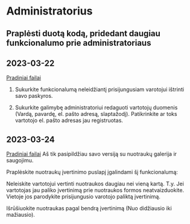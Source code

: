 # Administratorius

## Praplėsti duotą kodą, pridedant daugiau funkcionalumo prie administratoriaus

## 2023-03-22

[Pradiniai failai](https://github.com/viliusramulionis/Javascript-23-01-09/tree/master/2023-03-22)

1. Sukurkite funkcionalumą neleidžiantį prisijungusiam varotojui ištrinti savo paskyros.

2. Sukurkite galimybę administratoriui redaguoti vartotojų duomenis (Vardą, pavardę, el. pašto adresą, slaptažodį).
   Patikrinkite ar toks vartotojo el. pašto adresas jau registruotas.

## 2023-03-24

[Pradiniai failai](https://github.com/viliusramulionis/Javascript-23-01-09/tree/master/2023-03-24)
Aš tik pasipildžiau savo versiją su nuotraukų galerija ir saugojimu.

Praplėskite nuotraukų įvertinimo puslapį įgalindami šį funkcionalumą:

Neleiskite vartotojui vertinti nuotraukos daugiau nei vieną kartą.
T.y. Jei vartotojas jau paliko įvertinimą prie nuotraukos formos neatvaizduokite. Vietoje jos parodykite prisijungusio varotojo paliktą įvertinimą.

Išrūšiuokite nuotraukas pagal bendrą įvertinimą (Nuo didžiausio iki mažiausio).
